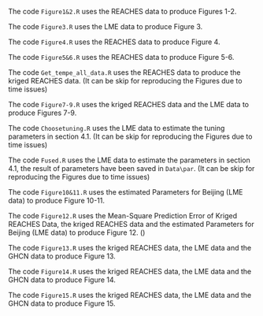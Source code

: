 The code `Figure1&2.R` uses the REACHES data to produce Figures 1-2. 

The code `Figure3.R` uses the LME data to produce Figure 3.

The code `Figure4.R` uses the REACHES data to produce Figure 4.

The code `Figure5&6.R` uses the REACHES data to produce Figure 5-6.

The code `Get_tempe_all_data.R` uses the REACHES data to produce the kriged REACHES data. (It can be skip for reproducing the Figures due to time issues)

The code `Figure7-9.R` uses the kriged REACHES data and the LME data to produce Figures 7-9.

The code `Choosetuning.R` uses the LME data to estimate the tuning parameters in section 4.1. (It can be skip for reproducing the Figures due to time issues)

The code `Fused.R` uses the LME data to estimate the parameters in section 4.1, the result of parameters have been saved in `Data\par`. (It can be skip for reproducing the Figures due to time issues)

The code `Figure10&11.R` uses the estimated Parameters for Beijing (LME data) to produce Figure 10-11.

The code `Figure12.R` uses the Mean-Square Prediction Error of Kriged REACHES Data, the kriged REACHES data and the estimated Parameters for Beijing (LME data) to produce Figure 12. ()

The code `Figure13.R` uses the kriged REACHES data, the LME data and the GHCN data to produce Figure 13.

The code `Figure14.R` uses the kriged REACHES data, the LME data and the GHCN data to produce Figure 14.

The code `Figure15.R` uses the kriged REACHES data, the LME data and the GHCN data to produce Figure 15.
